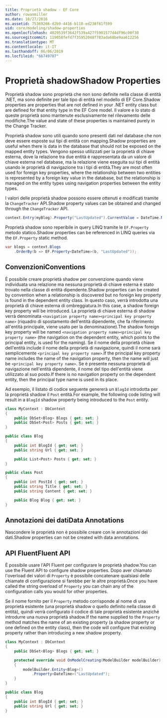 ```yaml
---
title: Proprietà shadow - EF Core
author: rowanmiller
ms.date: 10/27/2016
ms.assetid: 75369266-d2b9-4416-b118-ed238f81f599
uid: core/modeling/shadow-properties
ms.openlocfilehash: 4029539f3642f539a427f5901577d4df96c00f30
ms.sourcegitcommit: 119058fefd7f35952048f783ada68be9aa612256
ms.translationtype: MT
ms.contentlocale: it-IT
ms.lasthandoff: 06/06/2019
ms.locfileid: "66749707"
---
```

# <a name="shadow-properties"></a><span data-ttu-id="36674-102">Proprietà shadow</span><span class="sxs-lookup"><span data-stu-id="36674-102">Shadow Properties</span></span>

<span data-ttu-id="36674-103">Proprietà shadow sono proprietà che non sono definite nella classe di entità .NET, ma sono definite per tale tipo di entità nel modello di EF Core.</span><span class="sxs-lookup"><span data-stu-id="36674-103">Shadow properties are properties that are not defined in your .NET entity class but are defined for that entity type in the EF Core model.</span></span> <span data-ttu-id="36674-104">Il valore e lo stato di queste proprietà sono mantenute esclusivamente nel rilevamento delle modifiche.</span><span class="sxs-lookup"><span data-stu-id="36674-104">The value and state of these properties is maintained purely in the Change Tracker.</span></span>

<span data-ttu-id="36674-105">Proprietà shadow sono utili quando sono presenti dati nel database che non deve essere esposte sui tipi di entità con mapping.</span><span class="sxs-lookup"><span data-stu-id="36674-105">Shadow properties are useful when there is data in the database that should not be exposed on the mapped entity types.</span></span> <span data-ttu-id="36674-106">Vengono spesso utilizzati per la proprietà di chiave esterna, dove la relazione tra due entità è rappresentata da un valore di chiave esterna nel database, ma la relazione viene eseguita sui tipi di entità usando le proprietà di navigazione tra i tipi di entità.</span><span class="sxs-lookup"><span data-stu-id="36674-106">They are most often used for foreign key properties, where the relationship between two entities is represented by a foreign key value in the database, but the relationship is managed on the entity types using navigation properties between the entity types.</span></span>

<span data-ttu-id="36674-107">I valori delle proprietà shadow possono essere ottenuti e modificati tramite la `ChangeTracker` API.</span><span class="sxs-lookup"><span data-stu-id="36674-107">Shadow property values can be obtained and changed through the `ChangeTracker` API.</span></span>

``` csharp
context.Entry(myBlog).Property("LastUpdated").CurrentValue = DateTime.Now;
```

<span data-ttu-id="36674-108">Proprietà shadow sono reperibile in query LINQ tramite le `EF.Property` metodo statico.</span><span class="sxs-lookup"><span data-stu-id="36674-108">Shadow properties can be referenced in LINQ queries via the `EF.Property` static method.</span></span>

``` csharp
var blogs = context.Blogs
    .OrderBy(b => EF.Property<DateTime>(b, "LastUpdated"));
```

## <a name="conventions"></a><span data-ttu-id="36674-109">Convenzioni</span><span class="sxs-lookup"><span data-stu-id="36674-109">Conventions</span></span>

<span data-ttu-id="36674-110">È possibile creare proprietà shadow per convenzione quando viene individuata una relazione ma nessuna proprietà di chiave esterna è stato trovato nella classe di entità dipendente.</span><span class="sxs-lookup"><span data-stu-id="36674-110">Shadow properties can be created by convention when a relationship is discovered but no foreign key property is found in the dependent entity class.</span></span> <span data-ttu-id="36674-111">In questo caso, verrà introdotta una proprietà di chiave esterna di ombreggiatura.</span><span class="sxs-lookup"><span data-stu-id="36674-111">In this case, a shadow foreign key property will be introduced.</span></span> <span data-ttu-id="36674-112">La proprietà di chiave esterna di shadow verrà denominata `<navigation property name><principal key property name>` (riquadro di spostamento dell'entità dipendente, che fa riferimento all'entità principale, viene usato per la denominazione).</span><span class="sxs-lookup"><span data-stu-id="36674-112">The shadow foreign key property will be named `<navigation property name><principal key property name>` (the navigation on the dependent entity, which points to the principal entity, is used for the naming).</span></span> <span data-ttu-id="36674-113">Se il nome della proprietà chiave dell'entità include il nome della proprietà di navigazione, quindi il nome sarà semplicemente `<principal key property name>`.</span><span class="sxs-lookup"><span data-stu-id="36674-113">If the principal key property name includes the name of the navigation property, then the name will just be `<principal key property name>`.</span></span> <span data-ttu-id="36674-114">Se è presente nessuna proprietà di navigazione nell'entità dipendente, il nome del tipo dell'entità viene utilizzato al suo posto.</span><span class="sxs-lookup"><span data-stu-id="36674-114">If there is no navigation property on the dependent entity, then the principal type name is used in its place.</span></span>

<span data-ttu-id="36674-115">Ad esempio, il listato di codice seguente genererà un `BlogId` introdotta per la proprietà shadow il `Post` entità.</span><span class="sxs-lookup"><span data-stu-id="36674-115">For example, the following code listing will result in a `BlogId` shadow property being introduced to the `Post` entity.</span></span>

<!-- [!code-csharp[Main](samples/core/Modeling/Conventions/Samples/ShadowForeignKey.cs)] -->
``` csharp
class MyContext : DbContext
{
    public DbSet<Blog> Blogs { get; set; }
    public DbSet<Post> Posts { get; set; }
}

public class Blog
{
    public int BlogId { get; set; }
    public string Url { get; set; }

    public List<Post> Posts { get; set; }
}

public class Post
{
    public int PostId { get; set; }
    public string Title { get; set; }
    public string Content { get; set; }

    public Blog Blog { get; set; }
}
```

## <a name="data-annotations"></a><span data-ttu-id="36674-116">Annotazioni dei dati</span><span class="sxs-lookup"><span data-stu-id="36674-116">Data Annotations</span></span>

<span data-ttu-id="36674-117">Nascondere le proprietà non è possibile creare con le annotazioni dei dati.</span><span class="sxs-lookup"><span data-stu-id="36674-117">Shadow properties can not be created with data annotations.</span></span>

## <a name="fluent-api"></a><span data-ttu-id="36674-118">API Fluent</span><span class="sxs-lookup"><span data-stu-id="36674-118">Fluent API</span></span>

<span data-ttu-id="36674-119">È possibile usare l'API Fluent per configurare le proprietà shadow.</span><span class="sxs-lookup"><span data-stu-id="36674-119">You can use the Fluent API to configure shadow properties.</span></span> <span data-ttu-id="36674-120">Dopo aver chiamato l'overload dei valori di `Property` è possibile concatenare qualsiasi delle chiamate di configurazione si farebbe per le altre proprietà.</span><span class="sxs-lookup"><span data-stu-id="36674-120">Once you have called the string overload of `Property` you can chain any of the configuration calls you would for other properties.</span></span>

<span data-ttu-id="36674-121">Se il nome fornito per il `Property` metodo corrisponde al nome di una proprietà esistente (una proprietà shadow o quello definito nella classe di entità), quindi verrà configurato il codice di tale proprietà esistente anziché introdurre una nuova proprietà shadow.</span><span class="sxs-lookup"><span data-stu-id="36674-121">If the name supplied to the `Property` method matches the name of an existing property (a shadow property or one defined on the entity class), then the code will configure that existing property rather than introducing a new shadow property.</span></span>

<!-- [!code-csharp[Main](samples/core/Modeling/FluentAPI/Samples/ShadowProperty.cs?highlight=7,8)] -->
``` csharp
class MyContext : DbContext
{
    public DbSet<Blog> Blogs { get; set; }

    protected override void OnModelCreating(ModelBuilder modelBuilder)
    {
        modelBuilder.Entity<Blog>()
            .Property<DateTime>("LastUpdated");
    }
}

public class Blog
{
    public int BlogId { get; set; }
    public string Url { get; set; }
}
```
